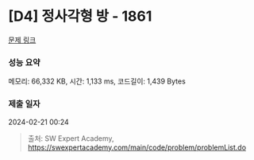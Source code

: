 # [D4] 정사각형 방 - 1861 

[문제 링크](https://swexpertacademy.com/main/code/problem/problemDetail.do?contestProbId=AV5LtJYKDzsDFAXc) 

### 성능 요약

메모리: 66,332 KB, 시간: 1,133 ms, 코드길이: 1,439 Bytes

### 제출 일자

2024-02-21 00:24



> 출처: SW Expert Academy, https://swexpertacademy.com/main/code/problem/problemList.do